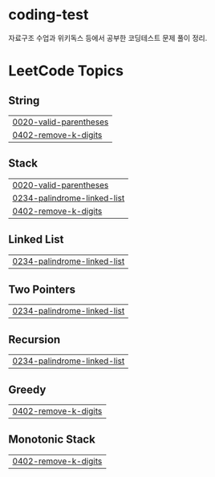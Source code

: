 # coding-test
자료구조 수업과 위키독스 등에서 공부한 코딩테스트 문제 풀이 정리. 

<!---LeetCode Topics Start-->
# LeetCode Topics
## String
|  |
| ------- |
| [0020-valid-parentheses](https://github.com/Cheddar4135/coding-test/tree/master/0020-valid-parentheses) |
| [0402-remove-k-digits](https://github.com/Cheddar4135/coding-test/tree/master/0402-remove-k-digits) |
## Stack
|  |
| ------- |
| [0020-valid-parentheses](https://github.com/Cheddar4135/coding-test/tree/master/0020-valid-parentheses) |
| [0234-palindrome-linked-list](https://github.com/Cheddar4135/coding-test/tree/master/0234-palindrome-linked-list) |
| [0402-remove-k-digits](https://github.com/Cheddar4135/coding-test/tree/master/0402-remove-k-digits) |
## Linked List
|  |
| ------- |
| [0234-palindrome-linked-list](https://github.com/Cheddar4135/coding-test/tree/master/0234-palindrome-linked-list) |
## Two Pointers
|  |
| ------- |
| [0234-palindrome-linked-list](https://github.com/Cheddar4135/coding-test/tree/master/0234-palindrome-linked-list) |
## Recursion
|  |
| ------- |
| [0234-palindrome-linked-list](https://github.com/Cheddar4135/coding-test/tree/master/0234-palindrome-linked-list) |
## Greedy
|  |
| ------- |
| [0402-remove-k-digits](https://github.com/Cheddar4135/coding-test/tree/master/0402-remove-k-digits) |
## Monotonic Stack
|  |
| ------- |
| [0402-remove-k-digits](https://github.com/Cheddar4135/coding-test/tree/master/0402-remove-k-digits) |
<!---LeetCode Topics End-->